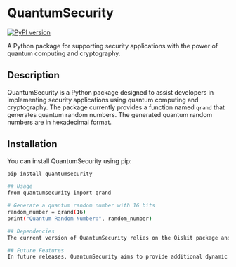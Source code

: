 # QuantumSecurity

[![PyPI version](https://badge.fury.io/py/quantumsecurity.svg)](https://badge.fury.io/py/quantumsecurity)

A Python package for supporting security applications with the power of quantum computing and cryptography.

## Description

QuantumSecurity is a Python package designed to assist developers in implementing security applications using quantum computing and cryptography. The package currently provides a function named `qrand` that generates quantum random numbers. The generated quantum random numbers are in hexadecimal format.

## Installation

You can install QuantumSecurity using pip:

```bash
pip install quantumsecurity

## Usage
from quantumsecurity import qrand

# Generate a quantum random number with 16 bits
random_number = qrand(16)
print("Quantum Random Number:", random_number)

## Dependencies
The current version of QuantumSecurity relies on the Qiskit package and its 'qasm_simulator' for quantum random number generation. In future iterations, support for other simulators from Amazon Braket and Quantum Hardware facilities will be added to the 'qrand' function.

## Future Features
In future releases, QuantumSecurity aims to provide additional dynamic functions related to quantum cryptography and post-quantum cryptography. These functions will empower developers to streamline their security implementations without writing extensive code.